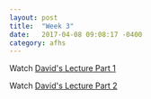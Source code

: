 ```yaml
---
layout: post
title:  "Week 3"
date:   2017-04-08 09:08:17 -0400
category: afhs
---
```

Watch [David's Lecture Part 1](https://www.youtube.com/embed/B5oR3KmcCng?start=482&end=866)

Watch [David's Lecture Part 2](https://www.youtube.com/embed/ecWNflDzFfA?start=1037&end=1929)

